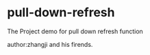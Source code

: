 pull-down-refresh
=================

The Project demo for pull down refresh function

author:zhangji and his firends.
